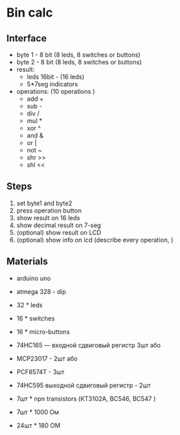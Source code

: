 Bin calc
========

## Interface

* byte 1 - 8 bit (8 leds, 8 switches or buttons)
* byte 2 - 8 bit (8 leds, 8 switches or buttons)
* result:
	* leds 16bit - (16 leds)
	* 5*7seg indicators
* operations: (10 operations )
  * add +
  * sub -
  * div /
  * mul *
  * xor ^
  * and &
  * or  |
  * not ~
  * shr >>
  * shl <<

## Steps

1. set byte1 and byte2
2. press operation button
3. show result on 16 leds
4. show decimal result on 7-seg
5. (optional) show result on LCD
6. (optional) show info on lcd (describe every operation, )


## Materials
* arduino uno
* atmega 328 - dip
* 32 * leds
* 16 * switches
* 16 * micro-buttons  

* 74HC165 — входной сдвиговый регистр 3шт
або
* MCP23017 - 2шт
або
* PCF8574T - 3шт

* 74HC595 выходной сдвиговый регистр - 2шт
* 7шт * npn transistors (КТ3102А, BC546, BC547 )
* 7шт * 1000 Ом
* 24шт * 180 ОМ
